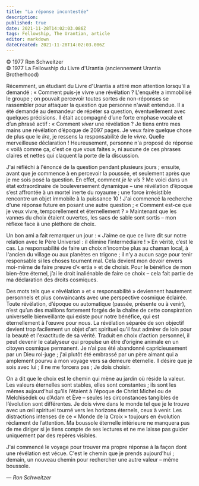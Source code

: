 ```yaml
---
title: "La réponse incontestée"
description: 
published: true
date: 2021-11-28T14:02:03.086Z
tags: Fellowship, The Urantian, article
editor: markdown
dateCreated: 2021-11-28T14:02:03.086Z
---
```


<p class="v-card v-sheet theme--light grey lighten-3 px-2">© 1977 Ron Schweitzer<br>© 1977 La Fellowship du Livre d'Urantia (anciennement Urantia Brotherhood)</p>


Récemment, un étudiant du Livre d'Urantia a attiré mon attention lorsqu'il a demandé : « Comment puis-je vivre une révélation ? L'enquête a immobilisé le groupe ; on pouvait percevoir toutes sortes de non-réponses se rassembler pour attaquer la question que personne n'avait entendue. Il a été demandé au demandeur de répéter sa question, éventuellement avec quelques précisions. Il était accompagné d’une forte emphase vocale et d’un phrasé actif : « Comment _viver_ une révélation ? Je tiens entre mes mains une révélation d’époque de 2097 pages. Je veux faire quelque chose de plus que le _lire_, je ressens la responsabilité de le _vivre_. Quelle merveilleuse déclaration ! Heureusement, personne n'a proposé de réponse « voilà comme ça, c'est ce que vous faites », ni aucune de ces phrases claires et nettes qui claquent la porte de la discussion.

J'ai réfléchi à l'énoncé de la question pendant plusieurs jours ; ensuite, avant que je commence à en percevoir la poussée, et seulement après que je me sois posé la question. En effet, comment _je le vis_ ? Me voici dans un état extraordinaire de bouleversement dynamique – une révélation d’époque s’est affrontée à un mortel inerte du royaume ; une force irrésistible rencontre un objet immobile à la puissance 10 ! J'ai commencé la recherche d'une réponse future en posant une autre question ; « Comment est-ce que je veux vivre, temporellement et éternellement ? » Maintenant que les vannes du choix étaient ouvertes, les sacs de sable sont sortis – mon réflexe face à une pléthore de choix.

Un bon ami a fait remarquer un jour : « J’aime ce que ce livre dit sur notre relation avec le Père Universel : il élimine l’intermédiaire ! » En vérité, c’est le cas. La responsabilité de faire un choix n'incombe plus au chaman local, à l'ancien du village ou aux planètes en trigone ; il n’y a aucun sage pour tenir responsable si les choses tournent mal. Cela devient mon devoir envers moi-même de faire preuve d’« ertia » et de choisir. Pour le bénéfice de mon bien-être éternel, j’ai le droit inaliénable de faire ce choix – cela fait partie de ma déclaration des droits cosmiques.

Des mots tels que « révélation » et « responsabilité » deviennent hautement personnels et plus convaincants avec une perspective cosmique éclairée. Toute révélation, d’époque ou automatique (passée, présente ou à venir), n’est qu’un des maillons fortement forgés de la chaîne de cette conspiration universelle bienveillante qui existe pour notre bénéfice, qui est éternellement à l’œuvre pour nous. La révélation séparée de son objectif devient trop facilement un objet d'art spirituel qu'il faut admirer de loin pour la beauté et l'exactitude de sa vérité. Traduit en choix d’action personnel, il peut devenir le catalyseur qui propulse un être d’origine animale en un citoyen cosmique permanent. Je n’ai pas été abandonné capricieusement par un Dieu roi-juge ; j'ai plutôt été embrassé par un père aimant qui a amplement pourvu à mon voyage vers sa demeure éternelle. Il désire que je sois avec lui ; il ne me forcera pas ; Je dois choisir.

On a dit que le choix est le chemin qui mène au jardin où réside la valeur. Les valeurs éternelles sont stables, elles sont constantes ; ils sont les mêmes aujourd’hui qu’ils l’étaient à l’époque de Christ Michel ou de Melchisédek ou d’Adam et Ève – seules les circonstances tangibles de l’évolution sont différentes. Je dois vivre dans le monde tel que je le trouve avec un œil spirituel tourné vers les horizons éternels, ceux à venir. Les distractions intenses de ce « Monde de la Croix » toujours en évolution réclament de l’attention. Ma boussole éternelle intérieure ne manquera pas de me diriger si je tiens compte de ses lectures et ne me laisse pas guider uniquement par des repères visibles.

J'ai commencé le voyage pour trouver ma propre réponse à la façon dont une révélation est vécue. C'est le chemin que je prends aujourd'hui ; demain, un nouveau chemin pour rechercher une autre valeur – même boussole.

— _Ron Schweitzer_


